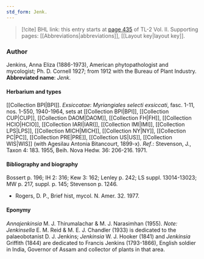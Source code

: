 ```yaml
---
std_form: Jenk.
---
```


> [!cite] BHL link: this entry starts at [page 435](https://www.biodiversitylibrary.org/page/33068677) of TL-2 Vol. II.
> Supporting pages: [[Abbreviations|abbreviations]], [[Layout key|layout key]].

### Author

Jenkins, Anna Eliza (1886-1973), American phytopathologist and mycologist; Ph. D. Cornell 1927; from 1912 with the Bureau of Plant Industry. 
**Abbreviated name**: *Jenk.*

#### Herbarium and types

[[Collection BPI|BPI]].
*Exsiccatae*: *Myriangiales selecti exsiccati*, fasc. 1-11, nos. 1-550, 1940-1964, sets at [[Collection BPI|BPI]], [[Collection CUP|CUP]], [[Collection DAOM|DAOM]], [[Collection FH|FH]], [[Collection HCIO|HCIO]], [[Collection IARI|IARI]], [[Collection IMI|IMI]], [[Collection LPS|LPS]], [[Collection MICH|MICH]], [[Collection NY|NY]], [[Collection PC|PC]], [[Collection PRE|PRE]], [[Collection US|US]], [[Collection WIS|WIS]] (with Agesilau Antonia Bitancourt, 1899-x).
*Ref*.: Stevenson, J., Taxon 4: 183. 1955, Beih. Nova Hedw. 36: 206-216. 1971.

#### Bibliography and biography

Bossert p. 196; IH 2: 316; Kew 3: 162; Lenley p. 242; LS suppl. 13014-13023; MW p. 217, suppl. p. 145; Stevenson p. 1246.
- Rogers, D. P., Brief hist, mycol. N. Amer. 32. 1977.

#### Eponymy

*Annajenkinsia* M. J. Thirumalachar & M. J. Narasimhan (1955). *Note: Jenkinsella* E. M. Reid & M. E. J. Chandler (1933) is dedicated to the palaeobotanist D. J. Jenkins; *Jenkinsia* W. J. Hooker (1841) and *Jenkinsia* Griffith (1844) are dedicated to Francis Jenkins (1793-1866), English soldier in India, Governor of Assam and collector of plants in that area.

